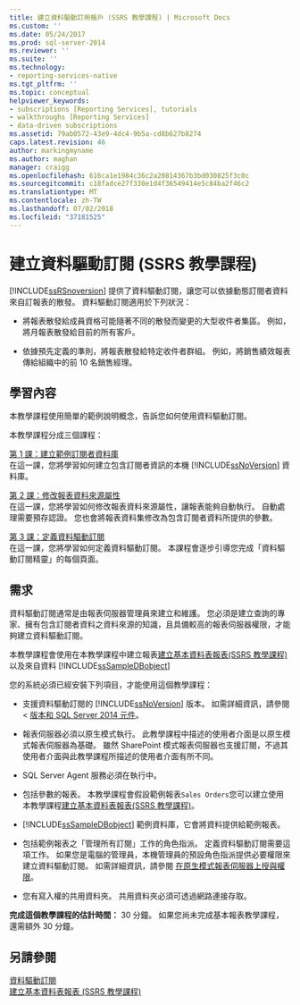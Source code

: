 ```yaml
---
title: 建立資料驅動訂用帳戶 (SSRS 教學課程) | Microsoft Docs
ms.custom: ''
ms.date: 05/24/2017
ms.prod: sql-server-2014
ms.reviewer: ''
ms.suite: ''
ms.technology:
- reporting-services-native
ms.tgt_pltfrm: ''
ms.topic: conceptual
helpviewer_keywords:
- subscriptions [Reporting Services], tutorials
- walkthroughs [Reporting Services]
- data-driven subscriptions
ms.assetid: 79ab0572-43e9-4dc4-9b5a-cd8b627b8274
caps.latest.revision: 46
author: markingmyname
ms.author: maghan
manager: craigg
ms.openlocfilehash: 616ca1e1984c36c2a20814367b3bd030825f3c0c
ms.sourcegitcommit: c18fadce27f330e1d4f36549414e5c84ba2f46c2
ms.translationtype: MT
ms.contentlocale: zh-TW
ms.lasthandoff: 07/02/2018
ms.locfileid: "37181525"
---
```

# <a name="create-a-data-driven-subscription-ssrs-tutorial"></a>建立資料驅動訂閱 (SSRS 教學課程)
  [!INCLUDE[ssRSnoversion](../includes/ssrsnoversion-md.md)] 提供了資料驅動訂閱，讓您可以依據動態訂閱者資料來自訂報表的散發。 資料驅動訂閱適用於下列狀況：  
  
-   將報表散發給成員資格可能隨著不同的散發而變更的大型收件者集區。 例如，將月報表散發給目前的所有客戶。  
  
-   依據預先定義的準則，將報表散發給特定收件者群組。 例如，將銷售績效報表傳給組織中的前 10 名銷售經理。  
  
## <a name="what-you-will-learn"></a>學習內容  
 本教學課程使用簡單的範例說明概念，告訴您如何使用資料驅動訂閱。  
  
 本教學課程分成三個課程：  
  
 [第 1 課：建立範例訂閱者資料庫](lesson-1-creating-a-sample-subscriber-database.md)  
 在這一課，您將學習如何建立包含訂閱者資訊的本機 [!INCLUDE[ssNoVersion](../includes/ssnoversion-md.md)] 資料庫。  
  
 [第 2 課：修改報表資料來源屬性](lesson-2-modifying-the-report-data-source-properties.md)  
 在這一課，您將學習如何修改報表資料來源屬性，讓報表能夠自動執行。 自動處理需要預存認證。 您也會將報表資料集修改為包含訂閱者資料所提供的參數。  
  
 [第 3 課：定義資料驅動訂閱](lesson-3-defining-a-data-driven-subscription.md)  
 在這一課，您將學習如何定義資料驅動訂閱。 本課程會逐步引導您完成「資料驅動訂閱精靈」的每個頁面。  
  
## <a name="requirements"></a>需求  
 資料驅動訂閱通常是由報表伺服器管理員來建立和維護。 您必須是建立查詢的專家、擁有包含訂閱者資料之資料來源的知識，且具備較高的報表伺服器權限，才能夠建立資料驅動訂閱。  
  
 本教學課程會使用在本教學課程中建立報表[建立基本資料表報表&#40;SSRS 教學課程&#41;](create-a-basic-table-report-ssrs-tutorial.md)以及來自資料 [!INCLUDE[ssSampleDBobject](../includes/sssampledbobject-md.md)]  
  
 您的系統必須已經安裝下列項目，才能使用這個教學課程：  
  
-   支援資料驅動訂閱的 [!INCLUDE[ssNoVersion](../includes/ssnoversion-md.md)] 版本。 如需詳細資訊，請參閱 <<c0> [ 版本和 SQL Server 2014 元件](../sql-server/editions-and-components-of-sql-server-2016.md)。  
  
-   報表伺服器必須以原生模式執行。 此教學課程中描述的使用者介面是以原生模式報表伺服器為基礎。 雖然 SharePoint 模式報表伺服器也支援訂閱，不過其使用者介面與此教學課程所描述的使用者介面有所不同。  
  
-   SQL Server Agent 服務必須在執行中。  
  
-   包括參數的報表。 本教學課程會假設範例報表`Sales Orders`您可以建立使用本教學課程[建立基本資料表報表&#40;SSRS 教學課程&#41;](create-a-basic-table-report-ssrs-tutorial.md)。  
  
-   [!INCLUDE[ssSampleDBobject](../includes/sssampledbobject-md.md)] 範例資料庫，它會將資料提供給範例報表。  
  
-   包括範例報表之「管理所有訂閱」工作的角色指派。 定義資料驅動訂閱需要這項工作。 如果您是電腦的管理員，本機管理員的預設角色指派提供必要權限來建立資料驅動訂閱。 如需詳細資訊，請參閱 [在原生模式報表伺服器上授與權限](security/granting-permissions-on-a-native-mode-report-server.md)。  
  
-   您有寫入權的共用資料夾。 共用資料夾必須可透過網路連接存取。  
  
 **完成這個教學課程的估計時間：** 30 分鐘。 如果您尚未完成基本報表教學課程，還需額外 30 分鐘。  
  
## <a name="see-also"></a>另請參閱  
 [資料驅動訂閱](subscriptions/data-driven-subscriptions.md)   
 [建立基本資料表報表 &#40;SSRS 教學課程&#41;](create-a-basic-table-report-ssrs-tutorial.md)  
  
  
